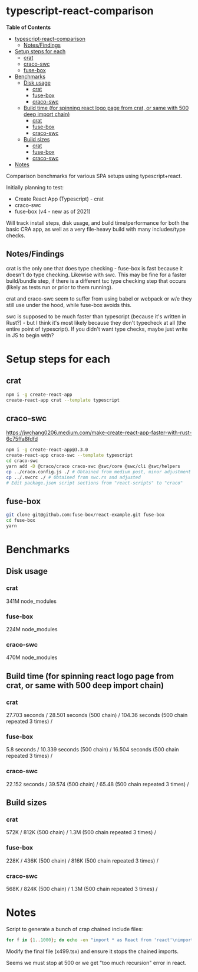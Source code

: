 # typescript-react-comparison

<!-- markdown-toc start - Don't edit this section. Run M-x markdown-toc-refresh-toc -->
**Table of Contents**

- [typescript-react-comparison](#typescript-react-comparison)
    - [Notes/Findings](#notesfindings)
- [Setup steps for each](#setup-steps-for-each)
    - [crat](#crat)
    - [craco-swc](#craco-swc)
    - [fuse-box](#fuse-box)
- [Benchmarks](#benchmarks)
    - [Disk usage](#disk-usage)
        - [crat](#crat-1)
        - [fuse-box](#fuse-box-1)
        - [craco-swc](#craco-swc-1)
    - [Build time (for spinning react logo page from crat, or same with 500 deep import chain)](#build-time-for-spinning-react-logo-page-from-crat-or-same-with-500-deep-import-chain)
        - [crat](#crat-2)
        - [fuse-box](#fuse-box-2)
        - [craco-swc](#craco-swc-2)
    - [Build sizes](#build-sizes)
        - [crat](#crat-3)
        - [fuse-box](#fuse-box-3)
        - [craco-swc](#craco-swc-3)
- [Notes](#notes)

<!-- markdown-toc end -->

Comparison benchmarks for various SPA setups using typescript+react.

Initially planning to test:

- Create React App (Typescript) - crat
- craco-swc
- fuse-box (v4 - new as of 2021)

Will track install steps, disk usage, and build time/performance for
both the basic CRA app, as well as a very file-heavy build with many
includes/type checks.

## Notes/Findings
crat is the only one that does type checking - fuse-box is fast because
it doesn't do type checking.  Likewise with swc.  This may be fine for
a faster build/bundle step, if there is a different tsc type checking
step that occurs (likely as tests run or prior to them running).

crat and craco-swc seem to suffer from using babel or webpack or w/e
they still use under the hood, while fuse-box avoids this.

swc is supposed to be much faster than typescript (because it's
written in Rust?) - but I think it's most likely because they don't
typecheck at all (the entire point of typescript).  If you didn't want
type checks, maybe just write in JS to begin with?


# Setup steps for each
## crat

```sh
npm i -g create-react-app
create-react-app crat --template typescript
```

## craco-swc
https://jwchang0206.medium.com/make-create-react-app-faster-with-rust-6c75ffa8fdfd

```sh
npm i -g create-react-app@3.3.0
create-react-app craco-swc --template typescript
cd craco-swc
yarn add -D @craco/craco craco-swc @swc/core @swc/cli @swc/helpers
cp ../craco.config.js ./ # Obtained from medium post, minor adjustment required
cp ../.swcrc ./ # Obtained from swc.rs and adjusted
# Edit package.json script sections from "react-scripts" to "craco"
```

## fuse-box

```sh
git clone git@github.com:fuse-box/react-example.git fuse-box
cd fuse-box
yarn
```


# Benchmarks

## Disk usage
### crat
341M node_modules

### fuse-box
224M node_modules

### craco-swc
470M node_modules

## Build time (for spinning react logo page from crat, or same with 500 deep import chain)
### crat
27.703 seconds /
28.501 seconds (500 chain) /
104.36 seconds (500 chain repeated 3 times) /

### fuse-box
5.8 seconds /
10.339 seconds (500 chain) /
16.504 seconds (500 chain repeated 3 times) /

### craco-swc
22.152 seconds /
39.574 (500 chain) /
65.48 (500 chain repeated 3 times) /

## Build sizes
### crat
572K /
812K (500 chain) /
1.3M (500 chain repeated 3 times) /

### fuse-box
228K /
436K (500 chain) /
816K (500 chain repeated 3 times) /

### craco-swc
568K /
824K (500 chain) /
1.3M (500 chain repeated 3 times) /

# Notes

Script to generate a bunch of crap chained include files:

```sh
for f in {1..1000}; do echo -en "import * as React from 'react'\nimport X from './x$(echo $f+1|bc -q)'\nexport default class Y extends React.Component {render() { return <span><X />$f</span>; }}\n" > x$f.tsx; done
```

Modify the final file (x499.tsx) and ensure it stops the chained imports.

Seems we must stop at 500 or we get "too much recursion" error in react.
